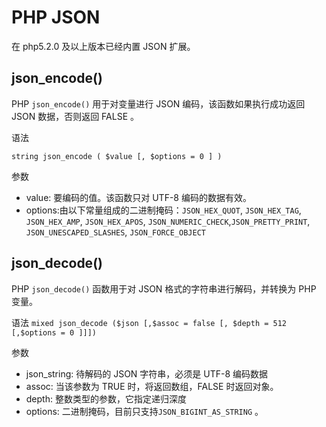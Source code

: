 # PHP JSON

在 php5.2.0 及以上版本已经内置 JSON 扩展。

## json_encode()

PHP `json_encode()` 用于对变量进行 JSON 编码，该函数如果执行成功返回 JSON 数据，否则返回 FALSE 。

语法

`string json_encode ( $value [, $options = 0 ] )`

参数

- value: 要编码的值。该函数只对 UTF-8 编码的数据有效。
- options:由以下常量组成的二进制掩码：`JSON_HEX_QUOT`, `JSON_HEX_TAG`, `JSON_HEX_AMP`, `JSON_HEX_APOS`, `JSON_NUMERIC_CHECK`,`JSON_PRETTY_PRINT`, `JSON_UNESCAPED_SLASHES`, `JSON_FORCE_OBJECT`

## json_decode()

PHP `json_decode()` 函数用于对 JSON 格式的字符串进行解码，并转换为 PHP 变量。

语法
`mixed json_decode ($json [,$assoc = false [, $depth = 512 [,$options = 0 ]]])`

参数

- json_string: 待解码的 JSON 字符串，必须是 UTF-8 编码数据
- assoc: 当该参数为 TRUE 时，将返回数组，FALSE 时返回对象。
- depth: 整数类型的参数，它指定递归深度
- options: 二进制掩码，目前只支持`JSON_BIGINT_AS_STRING` 。
